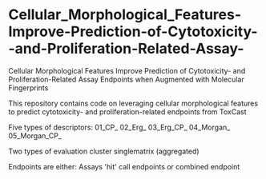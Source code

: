 # Cellular_Morphological_Features-Improve-Prediction-of-Cytotoxicity--and-Proliferation-Related-Assay-
Cellular Morphological Features Improve Prediction of Cytotoxicity- and Proliferation-Related Assay Endpoints when Augmented with Molecular Fingerprints

This repository contains code on leveraging cellular morphological features to predict cytotoxicity- and proliferation-related endpoints from ToxCast

Five types of descriptors:
01_CP_ 
02_Erg_
03_Erg_CP_
04_Morgan_
05_Morgan_CP_

Two types of evaluation
cluster
singlematrix (aggregated) 

Endpoints are either:
Assays 'hit' call endpoints or combined endpoint
